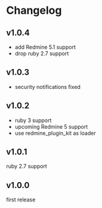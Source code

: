 Changelog
=========

v1.0.4
------

- add Redmine 5.1 support
- drop ruby 2.7 support

v1.0.3
------

- security notifications fixed

v1.0.2
------

- ruby 3 support
- upcoming Redmine 5 support
- use redmine_plugin_kit as loader

v1.0.1
------

ruby 2.7 support

v1.0.0
------

first release
